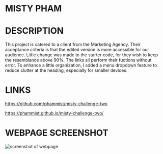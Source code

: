 # MISTY PHAM

# DESCRIPTION

This project is catered to a client from the Marketing Agency. Their acceptance criteria is that the edited version is more accessible for our audience. Little change was made to the starter code, for they wish to keep the resemblance above 90%. The links all perform their fuctions without error. To enhance a little organization, I added a menu dropdown feature to reduce clutter at the heading, especially for smaller devices. 

# LINKS

https://github.com/phammist/misty-challenge-two

https://phammist.github.io/misty-challenge-two/

# WEBPAGE SCREENSHOT

<img src="./assets/images/HoriseonScreenShotPage.png" alt="screenshot of webpage"/>
